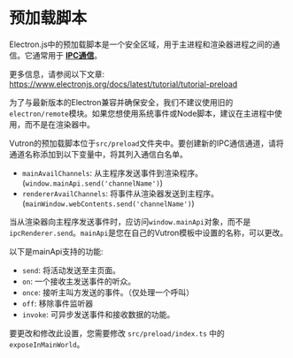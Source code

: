 # 预加载脚本

Electron.js中的预加载脚本是一个安全区域，用于主进程和渲染器进程之间的通信。它通常用于 **[IPC通信](https://www.electronjs.org/docs/latest/tutorial/ipc)**。

更多信息，请参阅以下文章: https://www.electronjs.org/docs/latest/tutorial/tutorial-preload

为了与最新版本的Electron兼容并确保安全，我们不建议使用旧的`electron/remote`模块。如果您想使用系统事件或Node脚本，建议在主进程中使用，而不是在渲染器中。

Vutron的预加载脚本位于`src/preload`文件夹中。要创建新的IPC通信通道，请将通道名称添加到以下变量中，将其列入通信白名单。

- `mainAvailChannels`: 从主程序发送事件到渲染程序。 (`window.mainApi.send('channelName')`)
- `rendererAvailChannels`: 将事件从渲染器发送到主程序。 (`mainWindow.webContents.send('channelName')`)

当从渲染器向主程序发送事件时，应访问`window.mainApi`对象，而不是`ipcRenderer.send`。`mainApi`是您在自己的Vutron模板中设置的名称，可以更改。

以下是mainApi支持的功能:

- `send`: 将活动发送至主页面。
- `on`: 一个接收主发送事件的听众。
- `once`: 接听主叫方发送的事件。（仅处理一个呼叫）
- `off`: 移除事件监听器
- `invoke`: 可异步发送事件和接收数据的功能。

要更改和修改此设置，您需要修改 `src/preload/index.ts` 中的 `exposeInMainWorld`。
